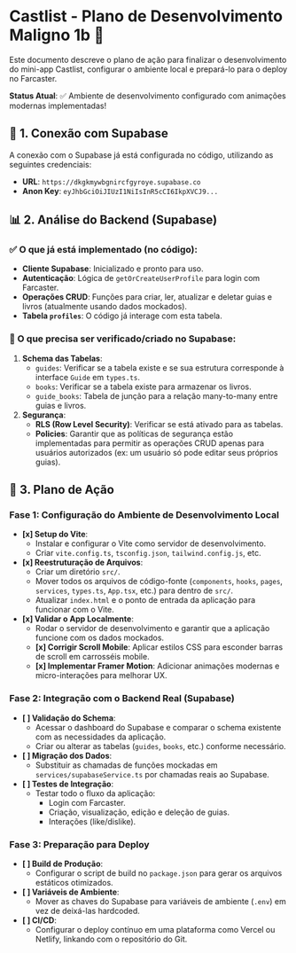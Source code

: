 #  Castlist - Plano de Desenvolvimento Maligno 1b 🚀

Este documento descreve o plano de ação para finalizar o desenvolvimento do mini-app Castlist, configurar o ambiente local e prepará-lo para o deploy no Farcaster.

**Status Atual**: ✅ Ambiente de desenvolvimento configurado com animações modernas implementadas!

## 🔗 **1. Conexão com Supabase**

A conexão com o Supabase já está configurada no código, utilizando as seguintes credenciais:

-   **URL**: `https://dkgkmywbgnircfgyroye.supabase.co`
-   **Anon Key**: `eyJhbGciOiJIUzI1NiIsInR5cCI6IkpXVCJ9...`

## 📊 **2. Análise do Backend (Supabase)**

### ✅ O que já está implementado (no código):

-   **Cliente Supabase**: Inicializado e pronto para uso.
-   **Autenticação**: Lógica de `getOrCreateUserProfile` para login com Farcaster.
-   **Operações CRUD**: Funções para criar, ler, atualizar e deletar guias e livros (atualmente usando dados mockados).
-   **Tabela `profiles`**: O código já interage com esta tabela.

### 🤔 O que precisa ser verificado/criado no Supabase:

1.  **Schema das Tabelas**:
    *   `guides`: Verificar se a tabela existe e se sua estrutura corresponde à interface `Guide` em `types.ts`.
    *   `books`: Verificar se a tabela existe para armazenar os livros.
    *   `guide_books`: Tabela de junção para a relação many-to-many entre guias e livros.
2.  **Segurança**:
    *   **RLS (Row Level Security)**: Verificar se está ativado para as tabelas.
    *   **Policies**: Garantir que as políticas de segurança estão implementadas para permitir as operações CRUD apenas para usuários autorizados (ex: um usuário só pode editar seus próprios guias).

## 🚀 **3. Plano de Ação**

### Fase 1: Configuração do Ambiente de Desenvolvimento Local

-   **[x] Setup do Vite**:
    -   Instalar e configurar o Vite como servidor de desenvolvimento.
    -   Criar `vite.config.ts`, `tsconfig.json`, `tailwind.config.js`, etc.
-   **[x] Reestruturação de Arquivos**:
    -   Criar um diretório `src/`.
    -   Mover todos os arquivos de código-fonte (`components`, `hooks`, `pages`, `services`, `types.ts`, `App.tsx`, etc.) para dentro de `src/`.
    -   Atualizar `index.html` e o ponto de entrada da aplicação para funcionar com o Vite.
-   **[x] Validar o App Localmente**:
    -   Rodar o servidor de desenvolvimento e garantir que a aplicação funcione com os dados mockados.
    -   **[x] Corrigir Scroll Mobile**: Aplicar estilos CSS para esconder barras de scroll em carrosséis mobile.
    -   **[x] Implementar Framer Motion**: Adicionar animações modernas e micro-interações para melhorar UX.

### Fase 2: Integração com o Backend Real (Supabase)

-   **[ ] Validação do Schema**:
    -   Acessar o dashboard do Supabase e comparar o schema existente com as necessidades da aplicação.
    -   Criar ou alterar as tabelas (`guides`, `books`, etc.) conforme necessário.
-   **[ ] Migração dos Dados**:
    -   Substituir as chamadas de funções mockadas em `services/supabaseService.ts` por chamadas reais ao Supabase.
-   **[ ] Testes de Integração**:
    -   Testar todo o fluxo da aplicação:
        -   Login com Farcaster.
        -   Criação, visualização, edição e deleção de guias.
        -   Interações (like/dislike).

### Fase 3: Preparação para Deploy

-   **[ ] Build de Produção**:
    -   Configurar o script de build no `package.json` para gerar os arquivos estáticos otimizados.
-   **[ ] Variáveis de Ambiente**:
    -   Mover as chaves do Supabase para variáveis de ambiente (`.env`) em vez de deixá-las hardcoded.
-   **[ ] CI/CD**:
    -   Configurar o deploy contínuo em uma plataforma como Vercel ou Netlify, linkando com o repositório do Git.
